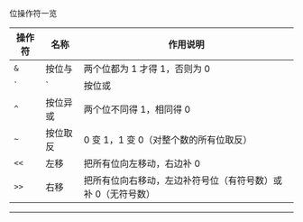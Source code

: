  位操作符一览

| 操作符 | 名称     | 作用说明                                                     |
| ------ | -------- | ------------------------------------------------------------ |
| `&`    | 按位与   | 两个位都为 1 才得 1，否则为 0                                |
| `      | `        | 按位或                                                       |
| `^`    | 按位异或 | 两个位不同得 1，相同得 0                                     |
| `~`    | 按位取反 | 0 变 1，1 变 0（对整个数的所有位取反）                       |
| `<<`   | 左移     | 把所有位向左移动，右边补 0                                   |
| `>>`   | 右移     | 把所有位向右移动，左边补符号位（有符号数）或补 0（无符号数） |

------
